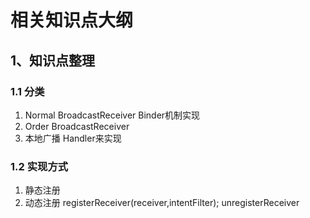 # 相关知识点大纲

## 1、知识点整理

### 1.1 分类

1. Normal BroadcastReceiver Binder机制实现
2. Order BroadcastReceiver
3. 本地广播 Handler来实现

### 1.2 实现方式

1. 静态注册
2. 动态注册 registerReceiver\(receiver,intentFilter\); unregisterReceiver


